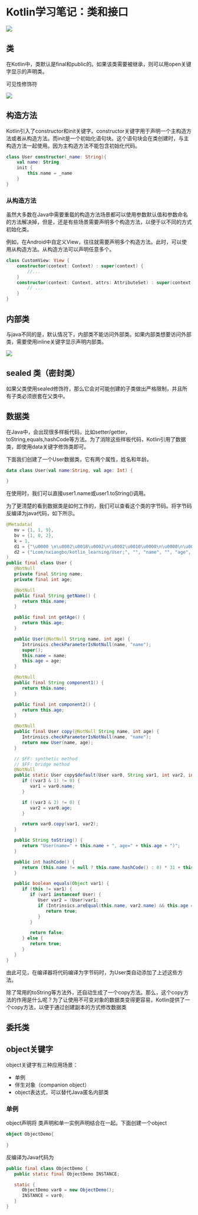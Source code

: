 # Kotlin学习笔记：类和接口



![](E:\AndroidLearning\Kotlin\images\Kotlin-class.png)



## 类

在Kotlin中，类默认是final和public的。如果该类需要被继承，则可以用open关键字显示的声明类。

可见性修饰符

![](E:\AndroidLearning\Kotlin\images\Kotlin-class01.png)



## 构造方法

Kotlin引入了constructor和init关键字。constructor关键字用于声明一个主构造方法或者从构造方法。而init是一个初始化语句块。这个语句块会在类创建时，与主构造方法一起使用。因为主构造方法不能包含初始化代码。

```kotlin
class User constructor(_name: String){
    val name: String
    init {
        this.name = _name
    }
}
```





### 从构造方法

虽然大多数在Java中需要重载的构造方法场景都可以使用参数默认值和参数命名的方法解决掉，但是，还是有些场景需要声明多个构造方法，以便于以不同的方式初始化类。

例如，在Android中自定义View，往往就需要声明多个构造方法。此时，可以使用从构造方法。从构造方法可以声明任意多个。

```kotlin
class CustomView: View {
    constructor(context: Context) : super(context) {
        //...
    }
    constructor(context: Context, attrs: AttributeSet) : super(context, attrs) {
		// ...
    }
}
```



## 内部类

与java不同的是，默认情况下，内部类不能访问外部类。如果内部类想要访问外部类，需要使用inline关键字显示声明内部类。

![](E:\AndroidLearning\Kotlin\images\kotlin-class02.png)



## sealed 类（密封类）

如果父类使用sealed修饰符，那么它会对可能创建的子类做出严格限制，并且所有子类必须嵌套在父类中。

## 数据类

在Java中，会出现很多样板代码，比如setter/getter，toString,equals,hashCode等方法。为了消除这些样板代码，Kotlin引用了数据类，即使用data关键字修饰类即可。

下面我们创建了一个User数据类，它有两个属性，姓名和年龄。

```kotlin
data class User(val name:String, val age: Int) {
   
}
```

在使用时，我们可以直接user1.name或user1.toString()调用。

为了更清楚的看到数据类是如何工作的，我们可以查看这个类的字节码。将字节码反编译为java代码，如下所示。

```java
@Metadata(
   mv = {1, 1, 9},
   bv = {1, 0, 2},
   k = 1,
   d1 = {"\u0000 \n\u0002\u0018\u0002\n\u0002\u0010\u0000\n\u0000\n\u0002\u0010\u000e\n\u0000\n\u0002\u0010\b\n\u0002\b\t\n\u0002\u0010\u000b\n\u0002\b\u0004\b\u0086\b\u0018\u00002\u00020\u0001B\u0015\u0012\u0006\u0010\u0002\u001a\u00020\u0003\u0012\u0006\u0010\u0004\u001a\u00020\u0005¢\u0006\u0002\u0010\u0006J\t\u0010\u000b\u001a\u00020\u0003HÆ\u0003J\t\u0010\f\u001a\u00020\u0005HÆ\u0003J\u001d\u0010\r\u001a\u00020\u00002\b\b\u0002\u0010\u0002\u001a\u00020\u00032\b\b\u0002\u0010\u0004\u001a\u00020\u0005HÆ\u0001J\u0013\u0010\u000e\u001a\u00020\u000f2\b\u0010\u0010\u001a\u0004\u0018\u00010\u0001HÖ\u0003J\t\u0010\u0011\u001a\u00020\u0005HÖ\u0001J\t\u0010\u0012\u001a\u00020\u0003HÖ\u0001R\u0011\u0010\u0004\u001a\u00020\u0005¢\u0006\b\n\u0000\u001a\u0004\b\u0007\u0010\bR\u0011\u0010\u0002\u001a\u00020\u0003¢\u0006\b\n\u0000\u001a\u0004\b\t\u0010\n¨\u0006\u0013"},
   d2 = {"Lcom/nxiangbo/kotlin_learning/User;", "", "name", "", "age", "", "(Ljava/lang/String;I)V", "getAge", "()I", "getName", "()Ljava/lang/String;", "component1", "component2", "copy", "equals", "", "other", "hashCode", "toString", "production sources for module app"}
)
public final class User {
   @NotNull
   private final String name;
   private final int age;

   @NotNull
   public final String getName() {
      return this.name;
   }

   public final int getAge() {
      return this.age;
   }

   public User(@NotNull String name, int age) {
      Intrinsics.checkParameterIsNotNull(name, "name");
      super();
      this.name = name;
      this.age = age;
   }

   @NotNull
   public final String component1() {
      return this.name;
   }

   public final int component2() {
      return this.age;
   }

   @NotNull
   public final User copy(@NotNull String name, int age) {
      Intrinsics.checkParameterIsNotNull(name, "name");
      return new User(name, age);
   }

   // $FF: synthetic method
   // $FF: bridge method
   @NotNull
   public static User copy$default(User var0, String var1, int var2, int var3, Object var4) {
      if ((var3 & 1) != 0) {
         var1 = var0.name;
      }

      if ((var3 & 2) != 0) {
         var2 = var0.age;
      }

      return var0.copy(var1, var2);
   }

   public String toString() {
      return "User(name=" + this.name + ", age=" + this.age + ")";
   }

   public int hashCode() {
      return (this.name != null ? this.name.hashCode() : 0) * 31 + this.age;
   }

   public boolean equals(Object var1) {
      if (this != var1) {
         if (var1 instanceof User) {
            User var2 = (User)var1;
            if (Intrinsics.areEqual(this.name, var2.name) && this.age == var2.age) {
               return true;
            }
         }

         return false;
      } else {
         return true;
      }
   }
}
```

由此可见，在编译器将代码编译为字节码时，为User类自动添加了上述这些方法。

除了常用的toString等方法外，还自动生成了一个copy方法。那么，这个copy方法的作用是什么呢？为了让使用不可变对象的数据类变得更容易，Kotlin提供了一个copy方法，以便于通过创建副本的方式修改数据类

## 委托类



## object关键字

object关键字有三种应用场景：

- 单例
- 伴生对象（companion object）
- object表达式，可以替代Java匿名内部类

### 单例

object声明将 类声明和单一实例声明结合在一起。下面创建一个object

```kotlin
object ObjectDemo{
    
}
```

反编译为Java代码为

```java
public final class ObjectDemo {
   public static final ObjectDemo INSTANCE;

   static {
      ObjectDemo var0 = new ObjectDemo();
      INSTANCE = var0;
   }
}
```

